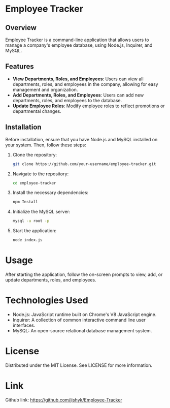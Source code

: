 # Employee Tracker

## Overview
Employee Tracker is a command-line application that allows users to manage a company's employee database, using Node.js, Inquirer, and MySQL.

## Features
- **View Departments, Roles, and Employees**: Users can view all departments, roles, and employees in the company, allowing for easy management and organization.
- **Add Departments, Roles, and Employees**: Users can add new departments, roles, and employees to the database.
- **Update Employee Roles**: Modify employee roles to reflect promotions or departmental changes.

## Installation
Before installation, ensure that you have Node.js and MySQL installed on your system. Then, follow these steps:

1. Clone the repository:
   ```bash
   git clone https://github.com/your-username/employee-tracker.git

2. Navigate to the repository:
   ```bash
   cd employee-tracker

3. Install the necessary dependencies:
   ```bash
   npm Install

4. Initialize the MySQL server: 
   ```bash
   mysql -u root -p

5. Start the application:
   ```bash
   node index.js

# Usage 

After starting the application, follow the on-screen prompts to view, add, or update departments, roles, and employees.

# Technologies Used

* Node.js: JavaScript runtime built on Chrome's V8 JavaScript engine.
* Inquirer: A collection of common interactive command line user interfaces.
* MySQL: An open-source relational database management system.

# License

Distributed under the MIT License. See LICENSE for more information.

# Link

Github link: https://github.com/jishyk/Employee-Tracker


